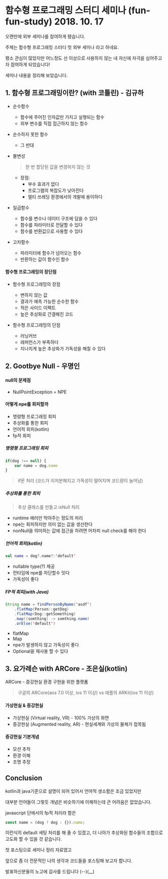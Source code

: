 # 함수형 프로그래밍 스터디 세미나 (fun-fun-study) 2018. 10. 17

오랜만에 외부 세미나를 참여하게 됐습니다.

주제는 함수형 프로그래밍 스터디 첫 외부 세미나 라고 하네요.

평소 관심이 많았지만 어느정도 선 이상으로 사용하지 않는 내 자신에 자극을 심어주고자
참여하게 되었습니다!

세미나 내용을 정리해 보았습니다.

## 1. 함수형 프로그래밍이란? (with 코틀린) - 김규하
- 순수함수
  - 함수에 주어진 인자값만 가지고 실행되는 함수
  - 외부 변수를 직접 접근하지 않는 함수
  
- 순수하지 못한 함수
  - 그 반대
  
- 불변성
  >  한 번 할당된 값을 변경하지 않는 것
  - 장점: 
    - 부수 효과가 없다
    - 프로그램의 복잡도가 낮아진다
    - 멀티 쓰레딩 환경에서의 개발에 용이하다
    
- 일급함수
  - 함수를 변수나 데이터 구조에 담을 수 있다
  - 함수를 파라미터로 전달할 수 있다
  - 함수를 반환값으로 사용할 수 있다
  
- 고차함수
  - 파라미터에 함수가 넘어오는 함수
  - 반환하는 값이 함수인 함수
  
#### 함수형 프로그래밍의 장단점
- 함수형 프로그래밍의 장점
  - 변하지 않는 값
  - 결과가 예측 가능한 순수한 함수
  - 적은 사이드 이펙트
  - 높은 추상화로 간결해진 코드
 
- 함수형 프로그래밍의 단점
  - 러닝커브
  - 레퍼런스가 부족하다
   - 지나치게 높은 추상화가 가독성을 해칠 수 있다
   
## 2. Gootbye Null - 우명인
#### null의 문제점
- NullPointException = NPE

#### 어떻게 npe를 회피할까
- 명령형 프로그래밍 회피
- 추상화를 통한 회피
- 언어적 회피(kotlin)
- fp적 회피

##### 명령형 프로그래밍 회피
```js
if(dog !== null) {
    var name = dog.name
}
```
> if문 처리 (코드가 지저분해지고 가독성이 떨어지며 코드량이 늘어남)

##### 추상화를 통한 회피
> 추상 클래스를 만들고 isNull 처리

- runtime 에러만 막아주는 정도의 처리
- npe는 회피하지만 의미 없는 값을 생산한다
- nonNull을 의미하는 값에 접근을 하려면 어차피 null check를 해야 한다

##### 언어적 회피(kotlin)
```kotlin
val name = dog?.name?:'default'
```
- nullable type(?) 제공
- 런타임에 npe를 차단할수 잇다
- 가독성이 좋다

##### FP적 회피(with Java)
```java
String name = findPersonByName('asdf')
    .flatMap(Person::getDog)
    .flatMap(Dog::getSomething)
    .map((somthing) -> somthing.name)
    .orElse('default')
```
- flatMap
- Map
- npe가 발생하지 않고 가독성이 좋다
- Optional을 재사용 할 수 있다

## 3. 요가레슨 with ARCore - 조은실(kotlin)
ARCore - 증강현실 환경 구현을 위한 플랫폼
> 구글의 ARCore(aos 7.0 이상, ios 11  이상) vs 애플의 ARKit(ios 11 이상)

#### 가상현실 & 증강현실
- 가상현실 (Virtual reality, VR) - 100% 가상의 화면
- 증강현실 (Augmented reality, AR) - 현실세계와 가상의 물체가 접목됨 

#### 증강현실 기본개념
- 모션 추적
- 환경 이해
- 조명 추정

## Conclusion
kotlin과 java기준으로 설명이 되어 있어서 언어적 생소함은 조금 있었지만

대부분 언어들이 그렇듯 개념은 비슷하기에 이해하는데 큰 어려움은 없었습니다.

javascript 단에서의 fp적 처리라 함은
```js
const name = (dog ? dog : {}).name;
```
이런식의 default 세팅 처리를 해 줄 수 있겠고, 더 나아가 추상화된 함수들의 조합으로 고도화 할 수 있을 것 같습니다.

첫 포스팅으로 세미나 정리 자료였고

앞으로 좀 더 전문적인 나의 생각과 코드들을 포스팅해 보고자 합니다.

발표하신분들의 노고에 감사를 드립니다 (--)(__)

